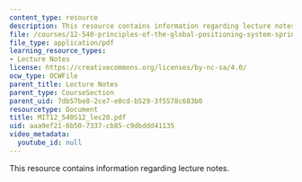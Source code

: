 ```yaml
---
content_type: resource
description: This resource contains information regarding lecture notes.
file: /courses/12-540-principles-of-the-global-positioning-system-spring-2012/aaa9ef216b507337cb85c9dbddd41135_MIT12_540S12_lec20.pdf
file_type: application/pdf
learning_resource_types:
- Lecture Notes
license: https://creativecommons.org/licenses/by-nc-sa/4.0/
ocw_type: OCWFile
parent_title: Lecture Notes
parent_type: CourseSection
parent_uid: 7db57be8-2ce7-e0cd-b529-3f5578c683b0
resourcetype: Document
title: MIT12_540S12_lec20.pdf
uid: aaa9ef21-6b50-7337-cb85-c9dbddd41135
video_metadata:
  youtube_id: null
---
```

This resource contains information regarding lecture notes.